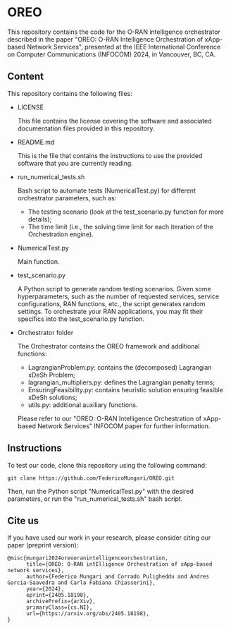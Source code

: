 # OREO
This repository contains the code for the O-RAN intelligence orchestrator described in the paper "OREO: O-RAN Intelligence Orchestration of xApp-based Network Services", presented at the IEEE International Conference on Computer Communications (INFOCOM) 2024, in Vancouver, BC, CA.

## Content
This repository contains the following files:
*   LICENSE
    
    This file contains the license covering the software and associated documentation files provided in this repository.

*   README.md
    
    This is the file that contains the instructions to use the provided software that you are currently reading.


*   run_numerical_tests.sh

    Bash script to automate tests (NumericalTest.py) for different orchestrator parameters, such as:
	- The testing scenario (look at the test_scenario.py function for more details);
	- The time limit (i.e., the solving time limit for each iteration of the Orchestration engine).
	
*   NumericalTest.py

    Main function.

*   test_scenario.py
	
	A Python script to generate random testing scenarios. Given some hyperparameters, such as the number of requested services, service configurations, RAN functions, etc., the script generates random settings. To orchestrate your RAN applications, you may fit their specifics into the test_scenario.py function.
	
*   Orchestrator folder
	
	The Orchestrator contains the OREO framework and additional functions:
	- LagrangianProblem.py: contains the (decomposed) Lagrangian xDeSh Problem;
	- lagrangian_multipliers.py: defines the Lagrangian penalty terms;
	- EnsuringFeasibility.py: contains heuristic solution ensuring feasible xDeSh solutions;
	- utils.py: additional auxiliary functions.
	
	Please refer to our "OREO: O-RAN Intelligence Orchestration of xApp-based Network Services" INFOCOM paper for further information.



## Instructions
To test our code, clone this repository using the following command:
```
git clone https://github.com/FedericoMungari/OREO.git
```
Then, run the Python script "NumericalTest.py" with the desired parameters, or run the "run_numerical_tests.sh" bash script.

## Cite us
If you have used our work in your research, please consider citing our paper (preprint version):

```
@misc{mungari2024oreooranintelligenceorchestration,
      title={OREO: O-RAN intElligence Orchestration of xApp-based network services}, 
      author={Federico Mungari and Corrado Puligheddu and Andres Garcia-Saavedra and Carla Fabiana Chiasserini},
      year={2024},
      eprint={2405.18198},
      archivePrefix={arXiv},
      primaryClass={cs.NI},
      url={https://arxiv.org/abs/2405.18198}, 
}
```
